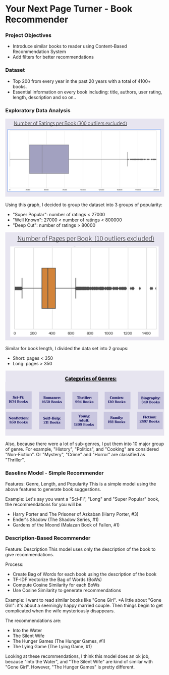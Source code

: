 # Your Next Page Turner -  Book Recommender

### Project Objectives
- Introduce similar books to reader using Content-Based Recommendation System
- Add filters for better recommendations

### Dataset
- Top 200 from every year in the past 20 years with a total of 4100+ books.
- Essential information on every book including: title, authors, user rating, length, description and so on..

### Exploratory Data Analysis

![](Images/num_rating_per_book.png)

Using this graph, I decided to group the dataset into 3 groups of popularity: 
- "Super Popular": number of ratings < 27000
- "Well Known": 27000 < number of ratings < 800000
- "Deep Cut": number of ratings > 80000



![](Images/num_page_per_book.png)

Similar for book length, I divided the data set into 2 groups:
- Short: pages < 350
- Long: pages > 350


![](Images/genres.png)

Also, because there were a lot of sub-genres, I put them into 10 major group of genre. 
For example, "History", "Politics", and "Cooking" are considered "Non-Fiction". Or "Mystery", "Crime" and "Horror" are classified as "Thriller".

### Baseline Model - Simple Recommender
Features: Genre, Length, and Popularity
This is a simple model using the above features to generate book suggestions.

Example: Let's say you want a "Sci-Fi", "Long" and "Super Popular" book, the recommendations for you will be:
- Harry Porter and The Prisoner of Azkaban (Harry Porter, #3)
- Ender's Shadow (The Shadow Series, #1)
- Gardens of the Moond (Malazan Book of Fallen, #1)


### Description-Based Recommender
Feature: Description
This model uses only the description of the book to give recommendations.

Process: 
- Create Bag of Words for each book using the description of the book
- TF-IDF Vectorize the Bag of Words (BoWs)
- Compute Cosine Similarity for each BoWs 
- Use Cosine Similarity to generate recommendations

Example: I want to read similar books like "Gone Girl". 
*A little about "Gone Girl": it's about a seemingly happy married couple. Then things begin to get complicated when the wife mysteriously disappears.

The recommendations are:
- Into the Water
- The Silent Wife
- The Hunger Games (The Hunger Games, #1)
- The Lying Game (The Lying Game, #1)

Looking at these recommendations, I think this model does an ok job, because "Into the Water", and "The Silent Wife" are kind of similar with "Gone Girl". However, "The Hunger Games" is pretty different. 











